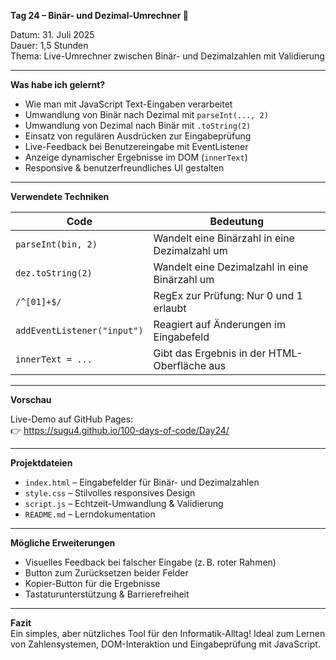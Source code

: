 **Tag 24 – Binär- und Dezimal-Umrechner 🧮**

Datum: 31. Juli 2025  
Dauer: 1,5 Stunden  
Thema: Live-Umrechner zwischen Binär- und Dezimalzahlen mit Validierung

---

**Was habe ich gelernt?**

- Wie man mit JavaScript Text-Eingaben verarbeitet
- Umwandlung von Binär nach Dezimal mit `parseInt(..., 2)`
- Umwandlung von Dezimal nach Binär mit `.toString(2)`
- Einsatz von regulären Ausdrücken zur Eingabeprüfung
- Live-Feedback bei Benutzereingabe mit EventListener
- Anzeige dynamischer Ergebnisse im DOM (`innerText`)
- Responsive & benutzerfreundliches UI gestalten

---

**Verwendete Techniken**

| Code                           | Bedeutung                                               |
|--------------------------------|----------------------------------------------------------|
| `parseInt(bin, 2)`            | Wandelt eine Binärzahl in eine Dezimalzahl um            |
| `dez.toString(2)`             | Wandelt eine Dezimalzahl in eine Binärzahl um            |
| `/^[01]+$/`                   | RegEx zur Prüfung: Nur 0 und 1 erlaubt                   |
| `addEventListener("input")`   | Reagiert auf Änderungen im Eingabefeld                   |
| `innerText = ...`             | Gibt das Ergebnis in der HTML-Oberfläche aus             |

---

**Vorschau**

Live-Demo auf GitHub Pages:  
👉 https://sugu4.github.io/100-days-of-code/Day24/

---

**Projektdateien**

- `index.html` – Eingabefelder für Binär- und Dezimalzahlen  
- `style.css` – Stilvolles responsives Design  
- `script.js` – Echtzeit-Umwandlung & Validierung  
- `README.md` – Lerndokumentation

---

**Mögliche Erweiterungen**

- Visuelles Feedback bei falscher Eingabe (z. B. roter Rahmen)  
- Button zum Zurücksetzen beider Felder  
- Kopier-Button für die Ergebnisse  
- Tastaturunterstützung & Barrierefreiheit

---

**Fazit**  
Ein simples, aber nützliches Tool für den Informatik-Alltag! Ideal zum Lernen von Zahlensystemen, DOM-Interaktion und Eingabeprüfung mit JavaScript.
